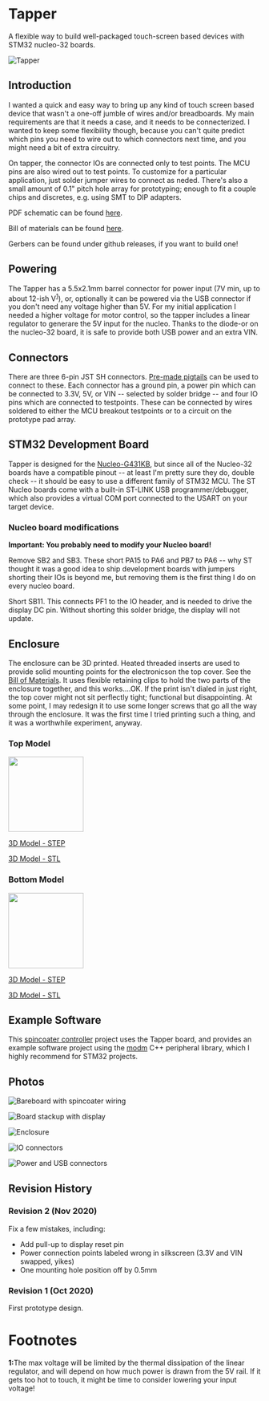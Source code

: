 # Tapper

A flexible way to build well-packaged touch-screen based devices with 
STM32 nucleo-32 boards. 

![Tapper](images/top_assembled_1.jpg)

## Introduction

I wanted a quick and easy way to bring up any kind of touch screen based 
device that wasn't a one-off jumble of wires and/or breadboards.
My main requirements are that it needs a case, and it needs to be connecterized. 
I wanted to keep some flexibility though, because you can't quite predict which 
pins you need to wire out to which connectors next time, and you might need a 
bit of extra circuitry. 

On tapper, the connector IOs are connected only to test points. 
The MCU pins are also wired out to test points. To customize for a particular 
application, just solder jumper wires to connect as neded. 
There's also a small amount of 0.1" pitch hole array for prototyping; enough 
to fit a couple chips and discretes, e.g. using SMT to DIP adapters.

PDF schematic can be found [here](pcb/Tapper_rev2_schematic.pdf).

Bill of materials can be found [here](pcb/BOM.xlsx).

Gerbers can be found under github releases, if you want to build one!

## Powering 

The Tapper has a 5.5x2.1mm barrel connector for power input (7V min, up to about 
12-ish V<sup>[1](#maxvolts)</sup>), or, optionally it can be powered via the USB connector if you
don't need any voltage higher than 5V. 
For my initial application I needed a higher voltage for motor control, so
the tapper includes a linear regulator to generare the 5V input for the nucleo.
Thanks to the diode-or on the nucleo-32 board, it is safe to provide both USB 
power and an extra VIN. 

## Connectors

There are three 6-pin JST SH connectors. [Pre-made pigtails](https://www.digikey.com/en/products/detail/trinamic-motion-control-gmbh/CABLE-PH06/9381902) 
can be used to connect to these. Each connector has a ground pin, a power pin 
which can be connected to 3.3V, 5V, or VIN -- selected by solder bridge -- and
four IO pins which are connected to testpoints. These can be connected by 
wires soldered to either the MCU breakout testpoints or to 
a circuit on the prototype pad array.

## STM32 Development Board

Tapper is designed for the [Nucleo-G431KB](https://www.st.com/en/evaluation-tools/nucleo-g431kb.html),
but since all of the Nucleo-32 boards have a compatible pinout -- at least 
I'm pretty sure they do, double check -- it should be easy to use a different
family of STM32 MCU. The ST Nucleo boards come with a built-in ST-LINK USB
programmer/debugger, which also provides a virtual COM port connected to the
USART on your target device.

### Nucleo board modifications

**Important: You probably need to modify your Nucleo board!**

Remove SB2 and SB3. These short PA15 to PA6 and PB7 to PA6 -- why ST thought
it was a good idea to ship development boards with jumpers shorting their 
IOs is beyond me, but removing them is the first thing I do on every nucleo 
board.

Short SB11. This connects PF1 to the IO header, and is needed to drive the 
display DC pin. Without shorting this solder bridge, the display will not
update.

## Enclosure

The enclosure can be 3D printed. Heated threaded inserts are used to provide
solid mounting points for the electronicson the top cover. See the 
[Bill of Materials](pcb/BOM.xls). It uses flexible retaining clips to hold
the two parts of the enclosure together, and this works....OK. If the print 
isn't dialed in just right, the top cover might not sit perflectly tight; 
functional but disappointing. At some point, I may redesign it to use some 
longer screws that go all the way through the enclosure. It was the first 
time I tried printing such a thing, and it was a worthwhile experiment, anyway.

### Top Model

<img width="150" src="images/top_render.png">

[3D Model - STEP](enclosure/tapper_enclosure_top.step)

[3D Model - STL](enclosure/tapper_enclosure_top.stl)


### Bottom Model

<img width="150" src="images/bottom_render.png">

[3D Model - STEP](enclosure/tapper_enclosure_bottom.step)

[3D Model - STL](enclosure/tapper_enclosure_bottom.stl)

## Example Software

This [spincoater controller](https://github.com/mcbridejc/spincoater-controller) project uses the Tapper board, and provides an
example software project using the [modm](https://modm.io) C++ peripheral library, which
I highly recommend for STM32 projects.

## Photos

![Bareboard with spincoater wiring](images/spin_coater_config.jpg)

![Board stackup with display](images/board_stack_1.jpg)

![Enclosure](images/enclosure_1.jpg)

![IO connectors](images/connectors_1.jpg)

![Power and USB connectors](images/connectors_2.jpg)

## Revision History

### Revision 2 (Nov 2020)

Fix a few mistakes, including: 

- Add pull-up to display reset pin
- Power connection points labeled wrong in silkscreen (3.3V and VIN swapped, yikes)
- One mounting hole position off by 0.5mm

### Revision 1 (Oct 2020)

First prototype design. 

# Footnotes

<b id="maxvolts">1:</b>The max voltage will be limited by the thermal dissipation of the 
linear regulator, and will depend on how much power is drawn from the 5V rail. If 
it gets too hot to touch, it might be time to consider lowering your input voltage!
